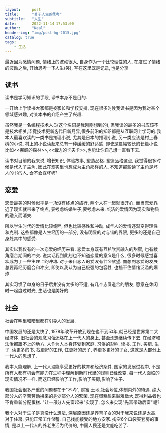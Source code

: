 ```yaml
---
layout:     post
title:      "关于人生的思考"
subtitle:   "人生"
date:       2022-11-14 17:53:00
author:     "Keal"
header-img: "img/post-bg-2015.jpg"
catalog: true
tags:
    - 生活
---
```


最近因为感情问题, 情绪上的波动很大, 自身作为一个比较理性的人, 在度过了情绪的波动之后, 开始思考一下人生(笑), 写在这里既是记录, 也是分享

## 读书

读书是学习知识的手段, 读书本身不是目的.

一开始上学读书大家都是被家长和学校安排, 现在很多时候我读书是因为我对某个领域感兴趣, 对某本书的介绍产生了兴趣.

虽然我是一名编程技术人员(这个名词是我刚刚想到的), 但我读的最多的书应该不是技术相关,毕竟技术更新迭代日新月异,很多前沿的知识都是从互联网上学习的.我本人最喜欢读的一类书是推理小说, 尤其是日本的推理小说, 另一类应该是村上春树的小说, 村上的小说读起来总有一种缓缓的舒适感. 即使是篇幅较长的长篇小说比如<<挪威的森林>>,<<海边的卡夫卡>>,也能让你自己想一直看下去.

读书对目前的我来说, 增长知识, 体验故事, 塑造品格. 塑造品格这点, 我觉得很多时候是代入了主角, 因此在现实里也想成为主角那样的人. 不知道那些读了主角是坏人的书的人, 会不会变坏呢?

## 恋爱

恋爱最美的时候似乎是一场没有终点的旅行, 两个人在一起就很开心. 而当恋爱靠近了现实就带来了终点, 要考虑结婚生子,要考虑未来, 纯洁的爱情因为现实和物质的融入而消失.

所以学生时代的爱情比较纯粹, 但也比较感性和冲动. 成年人的爱情逐渐变得理性和克制. 这些都像是人生经历的一部分, 没有明显的对与错的界限, 更多的还是自己身处其中的感受.

其实以我仅有的一次恋爱的经历来看. 恋爱本身既有互相欣赏融入的甜蜜, 也有棱角磨合期间的冲突.  说实话我到此刻也不知道恋爱的意义是什么, 很多时候感觉喜欢成为了一种生理上的冲动. 对于来自恋人的爱没有什么欲望.  而想到恋爱的发展总要再经历磨合和冲突, 即使以我认为自己极强的包容性, 也挡不住情绪泛滥的爆炸.

其实习惯了单身的日子后并没有太多的不适, 有几个志同道合的朋友, 愿意在休闲时一起度过时光, 生活也是美好的.

## 社会

社会在明里和暗里都在引导人的发展. 

中国发展的还是太快了, 1978年改革开放到现在也不到50年,就已经是世界第二大经济体. 旧社会的观念习俗还烙在上一代人的身上, 甚至还想继续传下去. 在经济和法治都跟不上的地方, 人作为人本身还受到家庭, 习俗的影响. 读书, 工作, 买房, 生子. 读更多的书, 找更好的工作, 住更好的房子, 养更多更好的子女, 这就是大部分上一代人的思想了.

我本人能理解, 上一代人没能享受更好的教育和经济条件, 国家的发展过程中, 不是所有人都有机会有能力在过程中理解到新时代里的规则已经改变. 每一代人面临的现实情况不一样. 而这已经影响了工作,影响了买房,影响了生子.

我国社会很多严重的问题都在于"不均", 财富,土地,社会地位,体制内外的待遇. 绝大部分人的辛苦劳动换来的是少部分人的繁荣. 现在蛋糕越来越难做大,既得利益者也不肯重新分配蛋糕. "让一部分人先富起来"实现了, 怎么来实现"先富带动后富"呢?

我个人对于生子是真没什么想法, 深层原因还是养育子女的对于我来说还是太高. 对于住房, 只能正常工作储蓄, 自己找能接受的地方安家. 掏空6个口袋买套房的事情, 是以上一代人的养老生活为代价的, 中国人民还是太能吃苦了.

